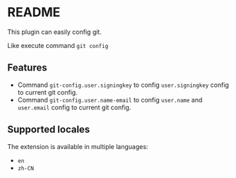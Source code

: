 # README

This plugin can easily config git.

Like execute command `git config`

## Features

- Command `git-config.user.signingkey` to config `user.signingkey` config to current git config.
- Command `git-config.user.name-email` to config `user.name` and `user.email` config to current git config.

## Supported locales

The extension is available in multiple languages:

- `en`
- `zh-CN`
